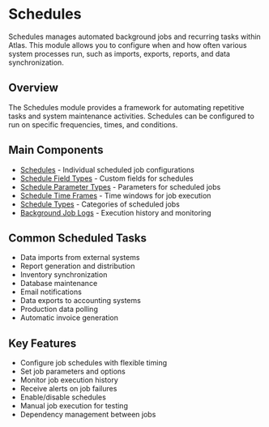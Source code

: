 # Schedules

Schedules manages automated background jobs and recurring tasks within Atlas. This module allows you to configure when and how often various system processes run, such as imports, exports, reports, and data synchronization.

## Overview

The Schedules module provides a framework for automating repetitive tasks and system maintenance activities. Schedules can be configured to run on specific frequencies, times, and conditions.

## Main Components

* [Schedules](Schedules.md) - Individual scheduled job configurations
* [Schedule Field Types](ScheduleFieldTypes.md) - Custom fields for schedules
* [Schedule Parameter Types](ScheduleParameterTypes.md) - Parameters for scheduled jobs
* [Schedule Time Frames](ScheduleTimeFrames.md) - Time windows for job execution
* [Schedule Types](ScheduleTypes.md) - Categories of scheduled jobs
* [Background Job Logs](BackgroundJobLogs.md) - Execution history and monitoring

## Common Scheduled Tasks

* Data imports from external systems
* Report generation and distribution
* Inventory synchronization
* Database maintenance
* Email notifications
* Data exports to accounting systems
* Production data polling
* Automatic invoice generation

## Key Features

* Configure job schedules with flexible timing
* Set job parameters and options
* Monitor job execution history
* Receive alerts on job failures
* Enable/disable schedules
* Manual job execution for testing
* Dependency management between jobs

